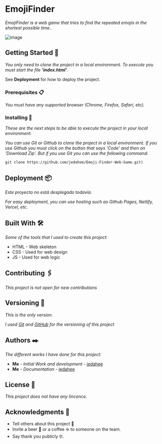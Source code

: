 # EmojiFinder

_EmojiFinder is a web game that tries to find the repeated emojis in the shortest possible time.._

![image](https://github.com/jedahee/Emoji-Finder-Web-Game/assets/56111700/049aec7d-181a-44ad-98a5-1069899f8115)

## Getting Started 🚀

_You only need to clone the project in a local environment. To execute you must start the file **'index.html'**._

See **Deployment** for how to deploy the project.

### Prerequisites 📋

_You must have any supported browser (Chrome, Firefox, Safari, etc)._

### Installing 🔧

_These are the next steps to be able to execute the project in your local environment:_

_You can use Git or Github to clone the project in a local environment. If you use Github you must click on the button that says 'Code' and then on 'Download Zip'. But if you use Git you can use the following command:_

```
git clone https://github.com/jedahee/Emoji-Finder-Web-Game.git)
```

## Deployment 📦

_Este proyecto no está desplegado todavía._

_For easy deployment, you can use hosting such as Github Pages, Netlify, Vercel, etc._

## Built With 🛠️

_Some of the tools that I used to create this project:_

* HTML - Web skeleton
* CSS - Used for web design
* JS - Used for web logic

## Contributing 🖇️
_This project is not open for new contributions_

## Versioning 📌

_This is the only version._

_I used [Git](https://git-scm.com/) and [GitHub](https://github.com/) for the versioning of this project_

## Authors ✒️

_The different works I have done for this project:_

* **Me** - *Initial Work and development* - [jedahee](https://github.com/jedahee)
* **Me** - *Documentation* - [jedahee](https://github.com/jedahee) 

## License 📄

_This project does not have any lincence._

## Acknowledgments 🎁

* Tell others about this project 📢
* Invite a beer 🍺 or a coffee ☕ to someone on the team. 
* Say thank you publicly 🤓.
